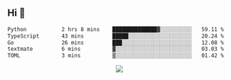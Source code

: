 ## Hi 👋

<!--START_SECTION:waka-->

```txt
Python           2 hrs 8 mins    ██████████████▓░░░░░░░░░░   59.11 %
TypeScript       43 mins         █████░░░░░░░░░░░░░░░░░░░░   20.24 %
Go               26 mins         ███░░░░░░░░░░░░░░░░░░░░░░   12.08 %
textmate         6 mins          ▓░░░░░░░░░░░░░░░░░░░░░░░░   03.03 %
TOML             3 mins          ▒░░░░░░░░░░░░░░░░░░░░░░░░   01.42 %
```

<!--END_SECTION:waka-->

<p align="center">
  <a href="https://wakatime.com/@d93f0e24-e3ad-4f8d-9b8b-385bab9124f6">
    <img src="https://wakatime.com/badge/user/d93f0e24-e3ad-4f8d-9b8b-385bab9124f6.svg" />
  </a>
</p>
